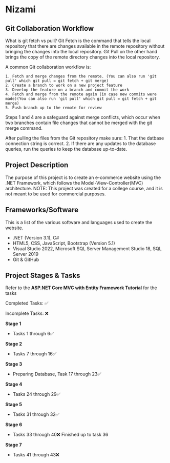# **Nizami**

## **Git Collaboration Workflow**

What is git fetch vs pull?
Git Fetch is the command that tells the local repository that there are changes available in the remote repository without bringing the changes into the local repository. Git Pull on the other hand brings the copy of the remote directory changes into the local repository.

A common Git collaboration workflow is:

    1. Fetch and merge changes from the remote. (You can also run 'git pull' which git pull = git fetch + git merge) 
    2. Create a branch to work on a new project feature
    3. Develop the feature on a branch and commit the work
    4. Fetch and merge from the remote again (in case new commits were made)(You can also run 'git pull' which git pull = git fetch + git merge) 
    5. Push branch up to the remote for review

Steps 1 and 4 are a safeguard against merge conflicts, which occur when two branches contain file changes that cannot be merged with the git merge command.

After pulling the files from the Git repository make sure:
    1. That the datbase connection string is correct.
    2. If there are any updates to the database queries, run the queries to keep the database up-to-date.

## **Project Description**

The purpose of this project is to create an e-commerce website using the .NET Framework, which follows the Model-View-Controller(MVC) architecture. NOTE: This project was created for a college course, and it is not meant to be used for commercial purposes. 

## **Frameworks/Software**

This is a list of the various software and languages used to create the website.

- .NET (Version 3.1), C#
- HTML5, CSS, JavaScript, Bootstrap (Version 5.1)
- Visual Studio 2022, Microsoft SQL Server Management Studio 18, SQL Server 2019
- Git & GitHub

## **Project Stages** & Tasks

Refer to the **ASP.NET Core MVC with Entity Framework Tutorial** for the tasks 

Completed Tasks: :white_check_mark:

Incomplete Tasks:  :x:

**Stage 1** 

- Tasks 1 through 6:white_check_mark:

**Stage 2** 

- Tasks 7 through 16:white_check_mark:

**Stage 3**

- Preparing Database, Task 17 through 23:white_check_mark:

**Stage 4**

- Tasks 24 through 29:white_check_mark:

**Stage 5**

- Tasks 31 through 32:white_check_mark:

**Stage 6**

- Tasks 33 through 40:x: Finished up to task 36

**Stage 7**

- Tasks 41 through 43:x:

